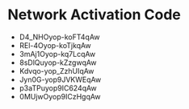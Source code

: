 # Network Activation Code
* D4_NHOyop-koFT4qAw
* REl-4Oyop-koTjkqAw
* 3mAj1Oyop-kq7LcqAw
* 8sDlQuyop-kZzgwqAw
* Kdvqo-yop_ZzhUIqAw
* Jyn0G-yop9JVKWEqAw
* p3aTPuyop9IC624qAw
* 0MUjwOyop9ICzHgqAw